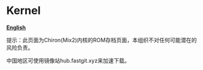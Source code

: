# Kernel

[**English**](https://github.com/chiron-mix2/Kernel/blob/main/READMEEN.md)

提示：此页面为Chiron(Mix2)内核的ROM存档页面，本组织不对任何可能潜在的风险负责。

中国地区可使用镜像站hub.fastgit.xyz来加速下载。
